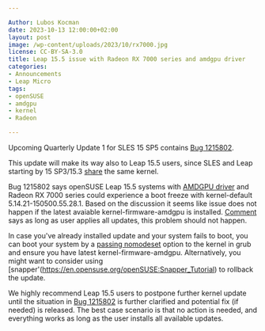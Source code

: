 ```yaml
---

Author: Lubos Kocman 
date: 2023-10-13 12:00:00+02:00
layout: post
image: /wp-content/uploads/2023/10/rx7000.jpg
license: CC-BY-SA-3.0
title: Leap 15.5 issue with Radeon RX 7000 series and amdgpu driver
categories:
- Announcements
- Leap Micro
tags:
- openSUSE
- amdgpu
- kernel
- Radeon

---
```


Upcoming Quarterly Update 1 for SLES 15 SP5 contains [Bug 1215802](https://bugzilla.suse.com/show_bug.cgi?id=1215802). 

This update will make its way also to Leap 15.5 users, since SLES and Leap starting by 15 SP3/15.3 [share](https://www.suse.com/c/closing-the-leap-gap-src/) the same kernel.

Bug 1215802 says openSUSE Leap 15.5 systems with [AMDGPU driver](https://en.opensuse.org/SDB:AMDGPU) and Radeon RX 7000 series could experience a boot freeze with kernel-default 5.14.21-150500.55.28.1. Based on the discussion it seems like issue does not happen if the latest avaiable kernel-firmware-amdgpu is installed. [Comment](https://bugzilla.suse.com/show_bug.cgi?id=1215802#c23) says as long as user applies all updates, this problem should not happen.

In case you've already installed update and your system fails to boot, you can boot your system by a [passing nomodeset]( https://bugzilla.suse.com/show_bug.cgi?id=1215802#c12 ) option to the kernel in grub and ensure you have latest kernel-firmware-amdgpu. Alternatively, you might want to consider using [snapper'(https://en.opensuse.org/openSUSE:Snapper_Tutorial) to rollback the update.

We highly recommend Leap 15.5 users to postpone further kernel update until the situation in [Bug 1215802](https://bugzilla.suse.com/show_bug.cgi?id=1215802) is further clarified and potential fix (if needed) is released. The best case scenario is that no action is needed, and everything works as long as the user installs all available updates.

<meta name="openSUSE, Open Source, leap micro, hostos, docker, podman, selinux, cloud, containers" content="HTML,CSS,XML,JavaScript">
